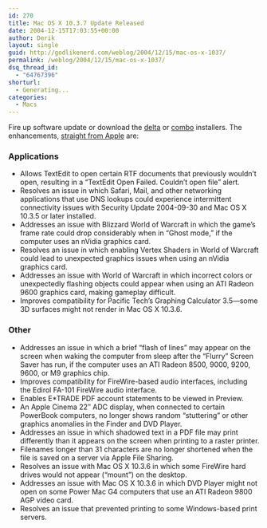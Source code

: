 ```yaml
---
id: 270
title: Mac OS X 10.3.7 Update Released
date: 2004-12-15T17:03:55+00:00
author: Derik
layout: single
guid: http://godlikenerd.com/weblog/2004/12/15/mac-os-x-1037/
permalink: /weblog/2004/12/15/mac-os-x-1037/
dsq_thread_id:
  - "64767396"
shorturl:
  - Generating...
categories:
  - Macs
---
```

Fire up software update or download the [delta](http://www.apple.com/support/downloads/macosxupdate_10_3_7.html) or [combo](http://www.apple.com/support/downloads/macosxcombinedupdate_10_3_7.html) installers. The enhancements, [straight from Apple](http://docs.info.apple.com/article.html?artnum=300385) are:

### Applications

  * Allows TextEdit to open certain RTF documents that previously wouldn&#8217;t open, resulting in a &#8220;TextEdit Open Failed. Couldn&#8217;t open file&#8221; alert.
  * Resolves an issue in which Safari, Mail, and other networking applications that use DNS lookups could experience intermittent connectivity issues with Security Update 2004-09-30 and Mac OS X 10.3.5 or later installed.
  * Addresses an issue with Blizzard World of Warcraft in which the game&#8217;s frame rate could drop considerably when in &#8220;Ghost mode,&#8221; if the computer uses an nVidia graphics card.
  * Resolves an issue in which enabling Vertex Shaders in World of Warcraft could lead to unexpected graphics issues when using an nVidia graphics card.
  * Addresses an issue with World of Warcraft in which incorrect colors or unexpectedly flashing objects could appear when using an ATI Radeon 9600 graphics card, making gameplay difficult.
  * Improves compatibility for Pacific Tech&#8217;s Graphing Calculator 3.5&#8212;some 3D surfaces might not render in Mac OS X 10.3.6.

### Other

  * Addresses an issue in which a brief &#8220;flash of lines&#8221; may appear on the screen when waking the computer from sleep after the &#8220;Flurry&#8221; Screen Saver has run, if the computer uses an ATI Radeon 8500, 9000, 9200, 9600, or M9 graphics chip.
  * Improves compatibility for FireWire-based audio interfaces, including the Edirol FA-101 FireWire audio interface.
  * Enables E*TRADE PDF account statements to be viewed in Preview.
  * An Apple Cinema 22&#8243; ADC display, when connected to certain PowerBook computers, no longer shows random &#8220;stuttering&#8221; or other graphics anomalies in the Finder and DVD Player.
  * Addresses an issue in which shadowed text in a PDF file may print differently than it appears on the screen when printing to a raster printer.
  * Filenames longer than 31 characters are no longer shortened when the file is saved on a server via Apple File Sharing.
  * Resolves an issue with Mac OS X 10.3.6 in which some FireWire hard drives would not appear (&#8220;mount&#8221;) on the desktop.
  * Addresses an issue with Mac OS X 10.3.6 in which DVD Player might not open on some Power Mac G4 computers that use an ATI Radeon 9800 AGP video card.
  * Resolves an issue that prevented printing to some Windows-based print servers.